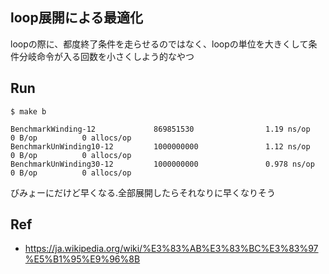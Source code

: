 ## loop展開による最適化
loopの際に、都度終了条件を走らせるのではなく、loopの単位を大きくして条件分岐命令が入る回数を小さくしよう的なやつ

## Run
```
$ make b

BenchmarkWinding-12             869851530                1.19 ns/op            0 B/op          0 allocs/op
BenchmarkUnWinding10-12         1000000000               1.12 ns/op            0 B/op          0 allocs/op
BenchmarkUnWinding30-12         1000000000               0.978 ns/op           0 B/op          0 allocs/op
```

びみょーにだけど早くなる.全部展開したらそれなりに早くなりそう

## Ref
* https://ja.wikipedia.org/wiki/%E3%83%AB%E3%83%BC%E3%83%97%E5%B1%95%E9%96%8B
